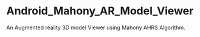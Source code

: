 # Android_Mahony_AR_Model_Viewer

An Augmented reality 3D model Viewer using Mahony AHRS Algorithm.
